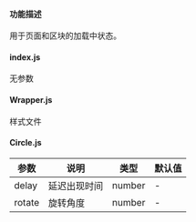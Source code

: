 #### 功能描述
用于页面和区块的加载中状态。

#### index.js
无参数

#### Wrapper.js
样式文件

#### Circle.js
参数 | 说明 | 类型 | 默认值
---|---|---|---
delay|延迟出现时间|number|-
rotate|旋转角度|number|-




